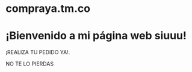 # compraya.tm.co
<!DOCTYPE html>
<html lang="es">
<head>
    <meta charset="UTF-8">
    <title>Mi Página Web</title>
</head>
<body>
    <h1>¡Bienvenido a mi página web siuuu!</h1>
    <p> ¡REALIZA TU PEDIDO YA!.</p>
</body> NO TE LO PIERDAS
</html>
